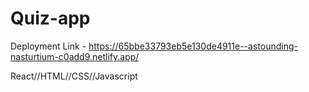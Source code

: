 # Quiz-app
Deployment Link - https://65bbe33793eb5e130de4911e--astounding-nasturtium-c0add9.netlify.app/


React//HTML//CSS//Javascript
